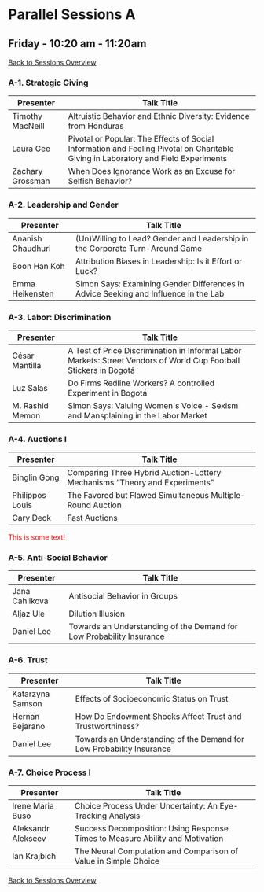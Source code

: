 # Parallel Sessions A
## Friday - 10:20 am - 11:20am
[Back to Sessions Overview](README.md)

### **A-1. Strategic Giving**

Presenter     | Talk Title
--------------|------------
Timothy MacNeill | Altruistic Behavior and Ethnic Diversity: Evidence from Honduras
Laura Gee | Pivotal or Popular: The Effects of Social Information and Feeling Pivotal on Charitable Giving in Laboratory and Field Experiments
Zachary Grossman |	When Does Ignorance Work as an Excuse for Selfish Behavior?

### **A-2. Leadership and Gender**

Presenter     | Talk Title
--------------|------------
Ananish Chaudhuri | (Un)Willing to Lead? Gender and Leadership in the Corporate Turn-Around Game
Boon Han Koh | Attribution Biases in Leadership: Is it Effort or Luck?
Emma Heikensten  |	Simon Says: Examining Gender Differences in Advice Seeking and Influence in the Lab

### **A-3. Labor: Discrimination**

Presenter     | Talk Title
--------------|------------
César Mantilla | A Test of Price Discrimination in Informal Labor Markets: Street Vendors of World Cup Football Stickers in Bogotá               
Luz Salas | Do Firms Redline Workers? A controlled Experiment in Bogotá
M. Rashid Memon |	Simon Says: Valuing Women's Voice - Sexism and Mansplaining in the Labor Market

### **A-4. Auctions I**

Presenter     | Talk Title
--------------|------------
Binglin Gong | Comparing Three Hybrid Auction-Lottery Mechanisms “Theory and Experiments"
Philippos Louis | The Favored but Flawed Simultaneous Multiple-Round Auction
Cary Deck | Fast Auctions

<p><font color="red">This is some text!</font></p>

### **A-5. Anti-Social Behavior**

Presenter     | Talk Title
--------------|------------
Jana Cahlikova | Antisocial Behavior in Groups
Aljaz Ule | Dilution Illusion
Daniel Lee | Towards an Understanding of the Demand for Low Probability Insurance

### **A-6. Trust**

Presenter     | Talk Title
--------------|------------
Katarzyna Samson | Effects of Socioeconomic Status on Trust
Hernan Bejarano | How Do Endowment Shocks Affect Trust and Trustworthiness?
Daniel Lee | Towards an Understanding of the Demand for Low Probability Insurance

### **A-7. Choice Process I**

Presenter     | Talk Title
--------------|------------
Irene Maria Buso | Choice Process Under Uncertainty: An Eye-Tracking Analysis
Aleksandr Alekseev | Success Decomposition: Using Response Times to Measure Ability and Motivation
Ian Krajbich | The Neural Computation and Comparison of Value in Simple Choice

[Back to Sessions Overview](README.md)
